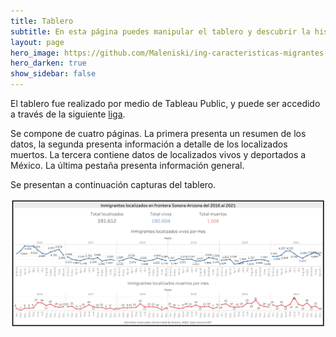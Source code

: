 ```yaml
---
title: Tablero
subtitle: En esta página puedes manipular el tablero y descubrir la historia
layout: page
hero_image: https://github.com/Maleniski/ing-caracteristicas-migrantes-sonora-arizona/raw/main/docs/imagenes/f960x540-427615_501690_0.jpg
hero_darken: true
show_sidebar: false
---
```


El tablero fue realizado por medio de Tableau Public, y puede ser accedido a través de la siguiente [liga](https://public.tableau.com/app/profile/maleniski/viz/InmigranteslocalizadosenfronteraSonora-Arizona2016-2021/Overview). 

Se compone de cuatro páginas. La primera presenta un resumen de los datos, la segunda presenta información a detalle de los localizados muertos. La tercera contiene datos de localizados vivos y deportados a México. La última pestaña presenta información general.

Se presentan a continuación capturas del tablero.

![](https://github.com/Maleniski/ing-caracteristicas-migrantes-sonora-arizona/raw/main/docs/imagenes/Overview.png)


